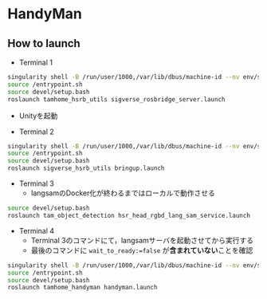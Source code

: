 # HandyMan

## How to launch

- Terminal 1

```bash
singularity shell -B /run/user/1000,/var/lib/dbus/machine-id --nv env/sandbox_sigverse/
source /entrypoint.sh
source devel/setup.bash
roslaunch tamhome_hsrb_utils sigverse_rosbridge_server.launch
```

- Unityを起動

- Terminal 2

```bash
singularity shell -B /run/user/1000,/var/lib/dbus/machine-id --nv env/sandbox_sigverse/
source /entrypoint.sh
source devel/setup.bash
roslaunch sigverse_hsrb_utils bringup.launch
```

- Terminal 3
  - langsamのDocker化が終わるまではローカルで動作させる

```bash
source devel/setup.bash
roslaunch tam_object_detection hsr_head_rgbd_lang_sam_service.launch
```

- Terminal 4
  - Terminal 3のコマンドにて，langsamサーバを起動させてから実行する
  - 最後のコマンドに `wait_to_ready:=false` が**含まれていない**ことを確認

```bash
singularity shell -B /run/user/1000,/var/lib/dbus/machine-id --nv env/sandbox_sigverse/
source /entrypoint.sh
source devel/setup.bash
roslaunch tamhome_handyman handyman.launch
```
